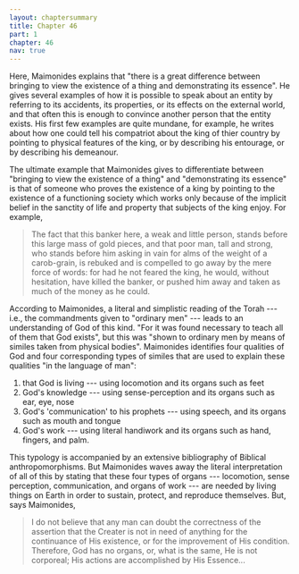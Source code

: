 ```yaml
---
layout: chaptersummary
title: Chapter 46
part: 1
chapter: 46
nav: true
---
```


Here, Maimonides explains that "there is a great difference between bringing to view the existence of a thing and demonstrating its essence". He gives several examples of how it is possible to speak about an entity by referring to its accidents, its properties, or its effects on the external world, and that often this is enough to convince another person that the entity exists. His first few examples are quite mundane, for example, he writes about how one could tell his compatriot about the king of thier country by pointing to physical features of the king, or by describing his entourage, or by describing his demeanour. 

The ultimate example that Maimonides gives to differentiate between "bringing to view the existence of a thing" and "demonstrating its essence" is that of someone who proves the existence of a king by pointing to the existence of a functioning society which works only because of the implicit belief in the sanctity of life and property that subjects of the king enjoy. For example,
> The fact that this banker here, a weak and little person, stands before this large mass of gold pieces, and that poor man, tall and strong, who stands before him asking in vain for alms of the weight of a carob-grain, is rebuked and is compelled to go away by the mere force of words: for had he not feared the king, he would, without hesitation, have killed the banker, or pushed him away and taken as much of the money as he could.

According to Maimonides, a literal and simplistic reading of the Torah --- i.e., the commandments given to "ordinary men" --- leads to an understanding of God of this kind. "For it was found necessary to teach all of them that God exists", but this was "shown to ordinary men by means of similes taken from physical bodies". Maimonides identifies four qualities of God and four corresponding types of similes that are used to explain these qualities "in the language of man":
1. that God is living --- using locomotion and its organs such as feet
2. God's knowledge --- using sense-perception and its organs such as ear, eye, nose
3. God's 'communication' to his prophets --- using speech, and its organs such as mouth and tongue
4. God's work --- using literal handiwork and its organs such as hand, fingers, and palm. 

This typology is accompanied by an extensive bibliography of Biblical anthropomorphisms. But Maimonides waves away the literal interpretation of all of this by stating that these four types of organs --- locomotion, sense perception, communication, and organs of work --- are needed by living things on Earth in order to sustain, protect, and reproduce themselves. But, says Maimonides, 
>I do not believe that any man can doubt the correctness of the assertion that the Creater is not in need of anything for the continuance of His existence, or for the improvement of His condition. Therefore, God has no organs, or, what is the same, He is not corporeal; His actions are accomplished by His Essence...

